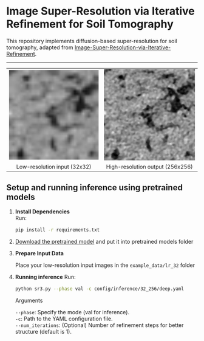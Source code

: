 # Image Super-Resolution via Iterative Refinement for Soil Tomography

This repository implements diffusion-based super-resolution for soil tomography, adapted from [Image-Super-Resolution-via-Iterative-Refinement](https://github.com/Janspiry/Image-Super-Resolution-via-Iterative-Refinement).

---
<p align="center">
<table>
  <tr>
    <td><img src="example data/lr_32/input_image.png" width="400"/></td>
    <td><img src="example data/hr_256/input_image.png" width="400"/></td>
  </tr>
  <tr>
    <td align="center">Low-resolution input (32x32)</td>
    <td align="center">High-resolution output (256x256)</td>
  </tr>
</table>
</p>

## Setup and running inference using pretrained models

1. **Install Dependencies**  
   Run:
   ```bash
   pip install -r requirements.txt
   ```

2. [Download the pretrained model](https://drive.google.com/file/d/12eU2cIx4NetzOgkx3rppj-4vpPVxuU0M/view?usp=sharing) and put it into pretrained models folder
   
3. **Prepare Input Data**

   Place your low-resolution input images in the ```example_data/lr_32``` folder

5. **Running inference**
   Run:
   ```bash
   python sr3.py --phase val -c config/inference/32_256/deep.yaml
   ```

    Arguments 

    ```--phase```: Specify the mode (val for inference).  
    ```-c```: Path to the YAML configuration file.  
    ```--num_iterations```: (Optional)  Number of refinement steps for better structure (default is 1).

